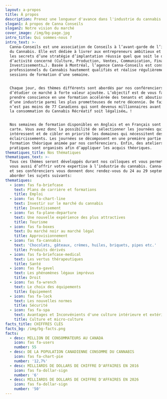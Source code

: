 ```yaml
---
layout: a-propos
title: À propos
description: Prenez une longueur d'avance dans l'industrie du cannabis
slogan1: À propos de Canna Conseils
slogan2: Notre vision du marché
cover_image: /img/bg-page.jpg
intro_title: Qui sommes-nous ?
intro_text: >-
  Canna-Conseils est une association de Conseils à l’avant-garde de l’industrie
  du Cannabis. Elle est dédiée à livrer aux entrepreneurs ambitieux et aux PME
  les secrets d’une stratégie d’implantation réussie quel que soit le domaine
  d’activité concerné (Culture, Production, Ventes, Communication, Financements,
  Investissements…). Basée à Montréal, l’agence Canna-Conseils est constituée de
  professionnels du Cannabis hautement qualifiés et réalise régulièrement des
  sessions de formation d’une semaine.


  Chaque jour, des thèmes différents sont abordés par nos conférenciers afin
  d’étudier ce marché à forte valeur ajoutée. L’objectif est de vous faire
  prendre conscience en une formation accélérée des tenants et aboutissants
  d’une industrie parmi les plus prometteuses de notre décennie. De fait, ce
  n’est pas moins de 77 Canadiens qui sont devenus millionnaires avant même que
  la consommation du Cannabis Récréatif soit légalisée… !


  Nos semaines de formation disponibles en Anglais et en Français sont à la
  carte. Vous avez donc la possibilité de sélectionner les journées qui vous
  intéressent et de cibler en priorité les domaines qui nécessitent des
  éclaircissements. Les journées se décomposent en une première partie de
  formation théorique animée par nos conférenciers. Enfin, des ateliers
  pratiques sont organisés afin d’appliquer les acquis théoriques.
thematiques_title: Nos thématiques
thematiques_text: >-
  Tous ces thèmes seront développés durant nos colloques et vous permettront à
  vous aussi d’offrir votre expertise à l’industrie du cannabis. Canna-Conseils
  et ses conférenciers vous donnent donc rendez-vous du 24 au 29 septembre pour
  aborder les sujets suivants:
thematiques:
  - icon: fas fa-briefcase
    text: Plans de carrière et formations
    title: Emploi
  - icon: fas fa-chart-line
    text: Investir sur le marché du cannabis
    title: Investissement
  - icon: fas fa-plane-departure
    text: Une nouvelle expérience des plus attractives
    title: Tourisme
  - icon: fas fa-boxes
    text: Du marché noir au marché légal
    title: Approvisionnement
  - icon: fas fa-cannabis
    text: 'Chocolats, gâteaux, crèmes, huiles, briquets, pipes etc.'
    title: Produits dérivés
  - icon: fas fa-briefcase-medical
    text: Les vertus thérapeutiques
    title: Santé
  - icon: fas fa-gavel
    text: Les phénomènes légaux imprévus
    title: Droit
  - icon: fas fa-wrench
    text: Le choix des équipements
    title: Équipement
  - icon: fas fa-lock
    text: Les nouvelles normes
    title: Sécurité
  - icon: fas fa-spa
    text: Avantages et Inconvénients d'une culture intérieure et extérieure.
    title: Culture et micro-culture
facts_title: CHIFFRES CLÉS
facts_bg: /img/bg-facts.png
facts:
  - desc: MILLION DE CONSOMMATEURS AU CANADA
    icon: fas fa-users
    number: 55
  - desc: DE LA POPULATION CANADIENNE CONSOMME DU CANNABIS
    icon: fas fa-chart-pie
    number: '12,7%'
  - desc: MILLIARDS DE DOLLARS DE CHIFFRE D'AFFAIRES EN 2016
    icon: fas fa-dollar-sign
    number: '6'
  - desc: MILLIARDS DE DOLLARS DE CHIFFRE D'AFFAIRES EN 2026
    icon: fas fa-dollar-sign
    number: '50'
---
```


